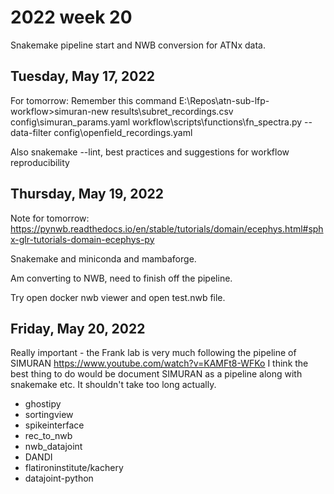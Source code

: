 # 2022 week 20

Snakemake pipeline start and NWB conversion for ATNx data.

## Tuesday, May 17, 2022

For tomorrow: Remember this command E:\Repos\atn-sub-lfp-workflow>simuran-new results\subret_recordings.csv config\simuran_params.yaml workflow\scripts\functions\fn_spectra.py --data-filter config\openfield_recordings.yaml

Also snakemake --lint, best practices and suggestions for workflow reproducibility

## Thursday, May 19, 2022

Note for tomorrow: https://pynwb.readthedocs.io/en/stable/tutorials/domain/ecephys.html#sphx-glr-tutorials-domain-ecephys-py

Snakemake and miniconda and mambaforge.

Am converting to NWB, need to finish off the pipeline.

Try open docker nwb viewer and open test.nwb file.

## Friday, May 20, 2022

Really important - the Frank lab is very much following the pipeline of SIMURAN https://www.youtube.com/watch?v=KAMFt8-WFKo
I think the best thing to do would be document SIMURAN as a pipeline along with snakemake etc. It shouldn't take too long actually.

- ghostipy
- sortingview
- spikeinterface
- rec_to_nwb
- nwb_datajoint
- DANDI
- flatironinstitute/kachery
- datajoint-python
